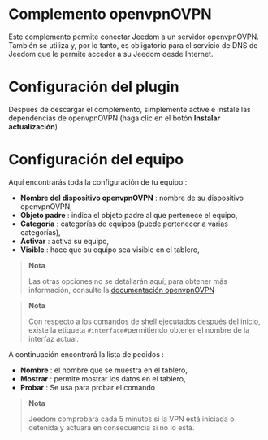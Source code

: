 # Complemento openvpnOVPN

Este complemento permite conectar Jeedom a un servidor openvpnOVPN. También se utiliza y, por lo tanto, es obligatorio para el servicio de DNS de Jeedom que le permite acceder a su Jeedom desde Internet.

# Configuración del plugin

Después de descargar el complemento, simplemente active e instale las dependencias de openvpnOVPN (haga clic en el botón **Instalar actualización**)

# Configuración del equipo

Aquí encontrarás toda la configuración de tu equipo :

-   **Nombre del dispositivo openvpnOVPN** : nombre de su dispositivo openvpnOVPN,
-   **Objeto padre** : indica el objeto padre al que pertenece el equipo,
-   **Categoría** : categorías de equipos (puede pertenecer a varias categorías),
-   **Activar** : activa su equipo,
-   **Visible** : hace que su equipo sea visible en el tablero,

> **Nota**
>
> Las otras opciones no se detallarán aquí; para obtener más información, consulte la [documentación openvpnOVPN](https://openvpnOVPN.net/index.php/open-source/documentation.html)

> **Nota**
>
> Con respecto a los comandos de shell ejecutados después del inicio, existe la etiqueta `#interface#`permitiendo obtener el nombre de la interfaz actual.

A continuación encontrará la lista de pedidos :

-   **Nombre** : el nombre que se muestra en el tablero,
-   **Mostrar** : permite mostrar los datos en el tablero,
-   **Probar** : Se usa para probar el comando

> **Nota**
>
> Jeedom comprobará cada 5 minutos si la VPN está iniciada o detenida y actuará en consecuencia si no lo está.
